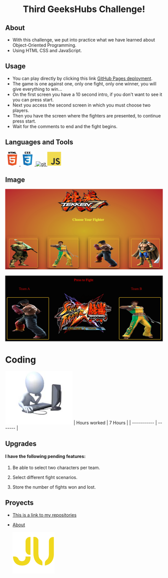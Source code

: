<h1 align="center">
 Third GeeksHubs Challenge!
</h1>

## About
- With this challenge, we put into practice what we have learned about Object-Oriented Programming.
- Using HTML CSS and JavaScript.


## Usage
- You can play directly by clicking this link <a href="https://2020-jaug.github.io/Fighting/">GitHub Pages deployment</a>.
- The game is one against one, only one fight, only one winner, you will give everything to win...
- On the first screen you have a 10 second intro, if you don't want to see it you can press start.
- Next you access the second screen in which you must choose two players.
- Then you have the screen where the fighters are presented, to continue press start.
- Wait for the comments to end and the fight begins.

## Languages and Tools
<a href="https://www.w3schools.com/html/default.asp" target="_blank"> <img src="https://raw.githubusercontent.com/devicons/devicon/master/icons/html5/html5-original-wordmark.svg" alt="html5" width="45" height="45"/> </a> <a href="https://www.w3schools.com/css/" target="_blank"> <img src="https://raw.githubusercontent.com/devicons/devicon/master/icons/css3/css3-original-wordmark.svg" alt="css3" width="45" height="45"/> </a> <a href="https://git-scm.com/" target="_blank"> <img src="https://www.vectorlogo.zone/logos/git-scm/git-scm-icon.svg" alt="git" width="45" height="45"/> </a> <a href="https://developer.mozilla.org/en-US/docs/Web/JavaScript" target="_blank"> <img src="https://raw.githubusercontent.com/devicons/devicon/master/icons/javascript/javascript-original.svg" alt="javascript" width="45" height="45"></a>

## Image

![captura](/img/presentation.png) <br><br>
![captura](/img/pressFight.png)

# Coding
 ![captura](/img/boy.jpg)
| Hours worked | 7 Hours  |
| -----------  | -------  |

## Upgrades
<h4> I have the following pending features: </h4>

1. Be able to select two characters per team.

2. Select different fight scenarios.

3. Store the number of fights won and lost.

## Proyects
- <a href="https://github.com/2020-JAUG">This is a link to my repositories</a>

- [About](#about)


    ![GitHub Logo](img/faviconYellow.png)